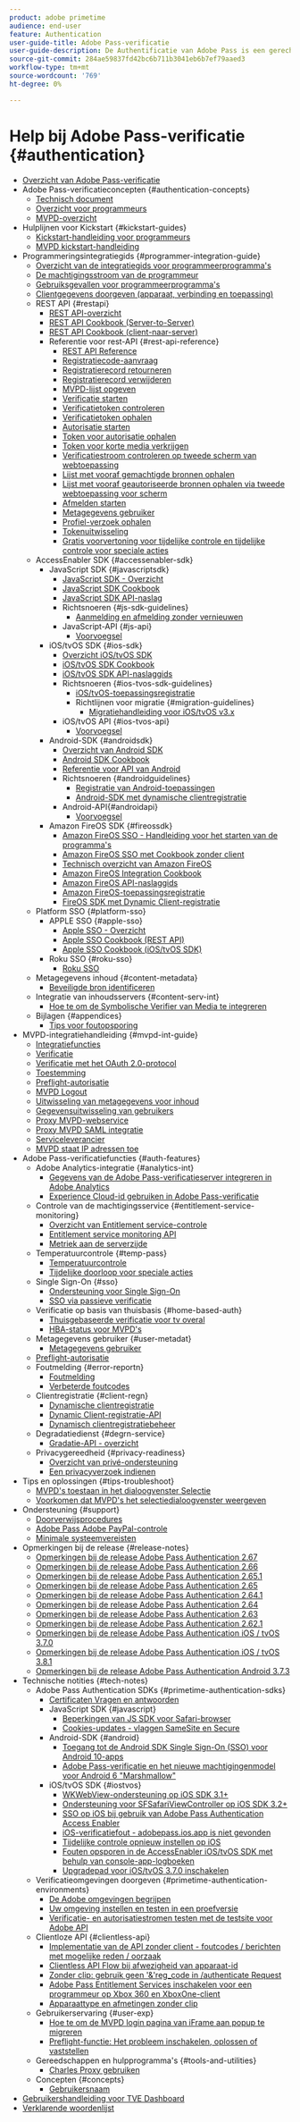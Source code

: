 ```yaml
---
product: adobe primetime
audience: end-user
feature: Authentication
user-guide-title: Adobe Pass-verificatie
user-guide-description: De Authentificatie van Adobe Pass is een gerechtigheidsoplossing voor TV overal, die een modulair kader verstrekt om te bepalen of iemand die om toegang tot een middel verzoekt het tot het recht heeft.
source-git-commit: 284ae59837fd42bc6b711b3041eb6b7ef79aaed3
workflow-type: tm+mt
source-wordcount: '769'
ht-degree: 0%

---
```



# Help bij Adobe Pass-verificatie {#authentication}

+ [Overzicht van Adobe Pass-verificatie](home.md)
+ Adobe Pass-verificatieconcepten {#authentication-concepts}
   + [Technisch document](technical-paper.md)
   + [Overzicht voor programmeurs](programmer-overview.md)
   + [MVPD-overzicht](mvpd-overview.md)
+ Hulplijnen voor Kickstart {#kickstart-guides}
   + [Kickstart-handleiding voor programmeurs](programmer-kickstart-guide.md)
   + [MVPD kickstart-handleiding](mvpd-kickstart-guide.md)
+ Programmeringsintegratiegids {#programmer-integration-guide}
   + [Overzicht van de integratiegids voor programmeerprogramma&#39;s](programmer-integration-guide-overview.md)
   + [De machtigingsstroom van de programmeur](entitlement-flow.md)
   + [Gebruiksgevallen voor programmeerprogramma&#39;s](programmer-use-cases.md)
   + [Clientgegevens doorgeven (apparaat, verbinding en toepassing)](passing-client-information-device-connection-and-application.md)
   + REST API {#restapi}
      + [REST API-overzicht](rest-api-overview.md)
      + [REST API Cookbook (Server-to-Server)](rest-api-cookbook-servertoserver.md)
      + [REST API Cookbook (client-naar-server)](rest-api-cookbook-clienttoserver.md)
      + Referentie voor rest-API {#rest-api-reference}
         + [REST API Reference](rest-api-reference.md)
         + [Registratiecode-aanvraag](registration-code-request.md)
         + [Registratierecord retourneren](return-registration-record.md)
         + [Registratierecord verwijderen](delete-registration-record.md)
         + [MVPD-lijst opgeven](provide-mvpd-list.md)
         + [Verificatie starten](initiate-authentication.md)
         + [Verificatietoken controleren](check-authentication-token.md)
         + [Verificatietoken ophalen](retrieve-authentication-token.md)
         + [Autorisatie starten](initiate-authorization.md)
         + [Token voor autorisatie ophalen](retrieve-authorization-token.md)
         + [Token voor korte media verkrijgen](obtain-short-media-token.md)
         + [Verificatiestroom controleren op tweede scherm van webtoepassing](check-authentication-flow-by-second-screen-web-app.md)
         + [Lijst met vooraf gemachtigde bronnen ophalen](retrieve-list-of-preauthorized-resources.md)
         + [Lijst met vooraf geautoriseerde bronnen ophalen via tweede webtoepassing voor scherm](retrieve-list-of-preauthorized-resources-by-second-screen-web-app.md)
         + [Afmelden starten](initiate-logout.md)
         + [Metagegevens gebruiker](user-metadata.md)
         + [Profiel-verzoek ophalen](retrieve-profilerequest.md)
         + [Tokenuitwisseling](token-exchange.md)
         + [Gratis voorvertoning voor tijdelijke controle en tijdelijke controle voor speciale acties](free-preview-for-temp-pass-and-promotional-temp-pass.md)
   + AccessEnabler SDK {#accessenabler-sdk}
      + JavaScript SDK {#javascriptsdk}
         + [JavaScript SDK - Overzicht](javascript-sdk-overview.md)
         + [JavaScript SDK Cookbook](javascript-sdk-cookbook.md)
         + [JavaScript SDK API-naslag](javascript-sdk-api-reference.md)
         + Richtsnoeren {#js-sdk-guidelines}
            + [Aanmelding en afmelding zonder vernieuwen](refreshless-login-and-logout.md)
         + JavaScript-API {#js-api}
            + [Voorvoegsel](js-preauthorize.md)
      + iOS/tvOS SDK {#ios-sdk}
         + [Overzicht iOS/tvOS SDK](iostvos-sdk-overview.md)
         + [iOS/tvOS SDK Cookbook](iostvos-sdk-cookbook.md)
         + [iOS/tvOS SDK API-naslaggids](iostvos-sdk-api-reference.md)
         + Richtsnoeren {#ios-tvos-sdk-guidelines}
            + [iOS/tvOS-toepassingsregistratie](iostvos-application-registration.md)
            + Richtlijnen voor migratie {#migration-guidelines}
               + [Migratiehandleiding voor iOS/tvOS v3.x](iostvos-v3x-migration-guide.md)
         + iOS/tvOS API {#ios-tvos-api}
            + [Voorvoegsel](preauthorize.md)
      + Android-SDK {#androidsdk}
         + [Overzicht van Android SDK](android-sdk-overview.md)
         + [Android SDK Cookbook](android-sdk-cookbook.md)
         + [Referentie voor API van Android](android-sdk-api-reference.md)
         + Richtsnoeren {#androidguidelines}
            + [Registratie van Android-toepassingen](android-application-registration.md)
            + [Android-SDK met dynamische clientregistratie](android-sdk-with-dynamic-client-registration.md)
         + Android-API{#androidapi}
            + [Voorvoegsel](preauthorize-android.md)
      + Amazon FireOS SDK {#fireossdk}
         + [Amazon FireOS SSO - Handleiding voor het starten van de programma&#39;s](amazon-firetv-sso-programmer-kickoff-guide.md)
         + [Amazon FireOS SSO met Cookbook zonder client](amazon-fireos-sso-using-clientless-api-cookbook.md)
         + [Technisch overzicht van Amazon FireOS](amazon-fireos-technical-overview.md)
         + [Amazon FireOS Integration Cookbook](amazon-fireos-integration-cookbook.md)
         + [Amazon FireOS API-naslaggids](amazon-fireos-native-client-api-reference.md)
         + [Amazon FireOS-toepassingsregistratie](amazon-fireos-application-registration.md)
         + [FireOS SDK met Dynamic Client-registratie](fireos-sdk-with-dynamic-client-registration.md)
   + Platform SSO {#platform-sso}
      + APPLE SSO {#apple-sso}
         + [Apple SSO - Overzicht](apple-sso-overview.md)
         + [Apple SSO Cookbook (REST API)](apple-sso-cookbook-rest-api.md)
         + [Apple SSO Cookbook (iOS/tvOS SDK)](apple-sso-cookbook-iostvos-sdk.md)
      + Roku SSO {#roku-sso}
         + [Roku SSO](roku-sso-overview.md)
   + Metagegevens inhoud {#content-metadata}
      + [Beveiligde bron identificeren](identify-protected-resources.md)
   + Integratie van inhoudsservers {#content-serv-int}
      + [Hoe te om de Symbolische Verifier van Media te integreren](media-token-verifier-int.md)
   + Bijlagen {#appendices}
      + [Tips voor foutopsporing](appendix-b-debugging-tips.md)
+ MVPD-integratiehandleiding {#mvpd-int-guide}
   + [Integratiefuncties](mvpd-integr-features.md)
   + [Verificatie](authn-usecase.md)
   + [Verificatie met het OAuth 2.0-protocol](authn-oauth2-protocol.md)
   + [Toestemming](authz-usecase.md)
   + [Preflight-autorisatie](mvpd-preflight-authz.md)
   + [MVPD Logout](usecase-mvpd-logout.md)
   + [Uitwisseling van metagegevens voor inhoud](mvpd-content-metadata-exchange.md)
   + [Gegevensuitwisseling van gebruikers](mvpd-user-metadata-exchng.md)
   + [Proxy MVPD-webservice](proxy-mvpd-webserv.md)
   + [Proxy MVPD SAML integratie](proxy-mvpd-saml-int.md)
   + [Serviceleverancier](serv-provider-scoping.md)
   + [MVPD staat IP adressen toe](mvpd-listing-ip-addres.md)
+ Adobe Pass-verificatiefuncties {#auth-features}
   + Adobe Analytics-integratie {#analytics-int}
      + [Gegevens van de Adobe Pass-verificatieserver integreren in Adobe Analytics](integrate-authn-servr-data-analytics.md)
      + [Experience Cloud-id gebruiken in Adobe Pass-verificatie](exp-cloud-id-authn.md)
   + Controle van de machtigingsservice {#entitlement-service-monitoring}
      + [Overzicht van Entitlement service-controle](entitlement-service-monitoring-overview.md)
      + [Entitlement service monitoring API](entitlement-service-monitoring-api.md)
      + [Metriek aan de serverzijde](understanding-serverside-metrics.md)
   + Temperatuurcontrole {#temp-pass}
      + [Temperatuurcontrole](temp-pass.md)
      + [Tijdelijke doorloop voor speciale acties](promotional-temp-pass.md)
   + Single Sign-On {#sso}
      + [Ondersteuning voor Single Sign-On](sso-support.md)
      + [SSO via passieve verificatie](sso-passive-authn.md)
   + Verificatie op basis van thuisbasis {#home-based-auth}
      + [Thuisgebaseerde verificatie voor tv overal](home-based-authn-tve.md)
      + [HBA-status voor MVPD&#39;s](hba-status-mvpds.md)
   + Metagegevens gebruiker {#user-metadat}
      + [Metagegevens gebruiker](user-metadata-feature.md)
   + [Preflight-autorisatie](preflight-authz.md)
   + Foutmelding {#error-reportn}
      + [Foutmelding](error-reporting.md)
      + [Verbeterde foutcodes](enhanced-error-codes.md)
   + Clientregistratie {#client-regn}
      + [Dynamische clientregistratie](dynamic-client-registration.md)
      + [Dynamic Client-registratie-API](dynamic-client-registration-api.md)
      + [Dynamisch clientregistratiebeheer](dynamic-client-registration-management.md)
   + Degradatiedienst {#degrn-service}
      + [Gradatie-API - overzicht](degradation-api-overview.md)
   + Privacygereedheid {#privacy-readiness}
      + [Overzicht van privé-ondersteuning](privacy-supp-overview.md)
      + [Een privacyverzoek indienen](make-privacy-req.md)
+ Tips en oplossingen {#tips-troubleshoot}
   + [MVPD&#39;s toestaan in het dialoogvenster Selectie](allow-mvpd-selectn-dialog.md)
   + [Voorkomen dat MVPD&#39;s het selectiedialoogvenster weergeven](prevent-mvpd-selectn-dialog.md)
+ Ondersteuning {#support}
   + [Doorverwijsprocedures](escalation-procedures.md)
   + [Adobe Pass Adobe PayPal-controle](monitoring-adobe-pay-tv-pass.md)
   + [Minimale systeemvereisten](minimum-system-requirements.md)
+ Opmerkingen bij de release {#release-notes}
   + [Opmerkingen bij de release Adobe Pass Authentication 2.67](auth-rn-267.md)
   + [Opmerkingen bij de release Adobe Pass Authentication 2.66](auth-rn-266.md)
   + [Opmerkingen bij de release Adobe Pass Authentication 2.65.1](auth-rn-2651.md)
   + [Opmerkingen bij de release Adobe Pass Authentication 2.65](auth-rn-265.md)
   + [Opmerkingen bij de release Adobe Pass Authentication 2.64.1](auth-rn-2641.md)
   + [Opmerkingen bij de release Adobe Pass Authentication 2.64](auth-rn-264.md)
   + [Opmerkingen bij de release Adobe Pass Authentication 2.63](auth-rn-263.md)
   + [Opmerkingen bij de release Adobe Pass Authentication 2.62.1](auth-rn-2621.md)
   + [Opmerkingen bij de release Adobe Pass Authentication iOS / tvOS 3.7.0](authn-rn-ios-tvos-370.md)
   + [Opmerkingen bij de release Adobe Pass Authentication iOS / tvOS 3.8.1](authn-rn-ios-tvos-381.md)
   + [Opmerkingen bij de release Adobe Pass Authentication Android 3.7.3](authn-rn-android-373.md)
+ Technische notities {#tech-notes}
   + Adobe Pass Authentication SDKs {#primetime-authentication-sdks}
      + [Certificaten Vragen en antwoorden](certificates-qa.md)
      + JavaScript SDK {#javascript}
         + [Beperkingen van JS SDK voor Safari-browser](js-sdk-limitations-for-safari-browser.md)
         + [Cookies-updates - vlaggen SameSite en Secure](cookies-updates--samesite-and-secure-flags.md)
      + Android-SDK {#android}
         + [Toegang tot de Android SDK Single Sign-On (SSO) voor Android 10-apps](access-enabler-android-sdk-single-signon-sso-on-android-10-devices.md)
         + [Adobe Pass-verificatie en het nieuwe machtigingenmodel voor Android 6 &quot;Marshmallow&quot;](adobe-primetime-authentication-and-the-android-6-marshmallow-new-permissions-model.md)
      + iOS/tvOS SDK {#iostvos}
         + [WKWebView-ondersteuning op iOS SDK 3.1+](wkwebview-support-on-ios-sdk-31.md)
         + [Ondersteuning voor SFSafariViewController op iOS SDK 3.2+](sfsafariviewcontroller-support-on-ios-sdk-32.md)
         + [SSO op iOS bij gebruik van Adobe Pass Authentication Access Enabler](sso-on-ios-when-using-the-primetime-authentication-access-enabler.md)
         + [iOS-verificatiefout - adobepass.ios.app is niet gevonden](ios-authentication-error-adobepassiosapp-cannot-be-found.md)
         + [Tijdelijke controle opnieuw instellen op iOS](reset-temp-pass-on-ios.md)
         + [Fouten opsporen in de AccessEnabler iOS/tvOS SDK met behulp van console-app-logboeken](debugging-the-accessenabler-iostvos-sdk-using-console-app-logs.md)
         + [Upgradepad voor iOS/tvOS 3.7.0 inschakelen](accessenabler-iostvos-370-upgrade-path.md)
   + Verificatieomgevingen doorgeven {#primetime-authentication-environments}
      + [De Adobe omgevingen begrijpen](understanding-the-adobe-environments.md)
      + [Uw omgeving instellen en testen in een proefversie](setting-up-your-environment-and-testing-in-prequal.md)
      + [Verificatie- en autorisatiestromen testen met de testsite voor Adobe API](test-authn-authz-flows-using-adobes-api-test-site.md)
   + Clientloze API {#clientless-api}
      + [Implementatie van de API zonder client - foutcodes / berichten met mogelijke reden / oorzaak](clientless-api-implementation-error-codes--messages-with-probable-reason--cause.md)
      + [Clientless API Flow bij afwezigheid van apparaat-id](clientless-api-flow-in-the-absence-of-device-id.md)
      + [Zonder clip: gebruik geen &#39;&amp;&#39;reg_code in /authenticate Request](clientless-avoid-using-reg-code-in-authenticate-request.md)
      + [Adobe Pass Entitlement Services inschakelen voor een programmeur op Xbox 360 en XboxOne-client](enabling-primetime-entitlement-services-for-a-programmer-on-xbox-360-and-xboxone-clientless-solution.md)
      + [Apparaattype en afmetingen zonder clip](benefits-of-using-the-clientless-devicetype-parameter-in-pass-metrics.md)
   + Gebruikerservaring {#user-exp}
      + [Hoe te om de MVPD login pagina van iFrame aan popup te migreren](migr-mvpd-login-iframe-popup.md)
      + [Preflight-functie: Het probleem inschakelen, oplossen of vaststellen](preflight-feature.md)
   + Gereedschappen en hulpprogramma&#39;s {#tools-and-utilities}
      + [Charles Proxy gebruiken](using-charles-proxy.md)
   + Concepten {#concepts}
      + [Gebruikersnaam](understanding-user-ids.md)
+ [Gebruikershandleiding voor TVE Dashboard](tve-dashboard-user-guide.md)
+ [Verklarende woordenlijst](glossary.md)
